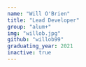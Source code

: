 ```yaml
---
name: "Will O'Brien"
title: "Lead Developer"
group: "alum+"
img: "willob.jpg"
github: "willob99"
graduating_year: 2021
inactive: true
---
```

